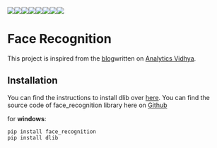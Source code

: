 [![](https://sourcerer.io/fame/arpitj07/arpitj07/Face-Recognition/images/0)](https://sourcerer.io/fame/arpitj07/arpitj07/Face-Recognition/links/0)[![](https://sourcerer.io/fame/arpitj07/arpitj07/Face-Recognition/images/1)](https://sourcerer.io/fame/arpitj07/arpitj07/Face-Recognition/links/1)[![](https://sourcerer.io/fame/arpitj07/arpitj07/Face-Recognition/images/2)](https://sourcerer.io/fame/arpitj07/arpitj07/Face-Recognition/links/2)[![](https://sourcerer.io/fame/arpitj07/arpitj07/Face-Recognition/images/3)](https://sourcerer.io/fame/arpitj07/arpitj07/Face-Recognition/links/3)[![](https://sourcerer.io/fame/arpitj07/arpitj07/Face-Recognition/images/4)](https://sourcerer.io/fame/arpitj07/arpitj07/Face-Recognition/links/4)[![](https://sourcerer.io/fame/arpitj07/arpitj07/Face-Recognition/images/5)](https://sourcerer.io/fame/arpitj07/arpitj07/Face-Recognition/links/5)[![](https://sourcerer.io/fame/arpitj07/arpitj07/Face-Recognition/images/6)](https://sourcerer.io/fame/arpitj07/arpitj07/Face-Recognition/links/6)[![](https://sourcerer.io/fame/arpitj07/arpitj07/Face-Recognition/images/7)](https://sourcerer.io/fame/arpitj07/arpitj07/Face-Recognition/links/7)


# Face Recognition
This project is inspired from the [blog](https://www.analyticsvidhya.com/blog/2018/08/a-simple-introduction-to-facial-recognition-with-python-codes/)written on [Analytics Vidhya](https://www.analyticsvidhya.com).
  
## Installation 

 You can find the instructions to install dlib over [here](https://gist.github.com/ageitgey/629d75c1baac34dfa5ca2a1928a7aeaf).
 You can find the source code of face_recognition library here on [Github](https://github.com/ageitgey/face_recognition) 
 
 for **windows**:
 ```
 pip install face_recognition
 pip install dlib
 
 ```


